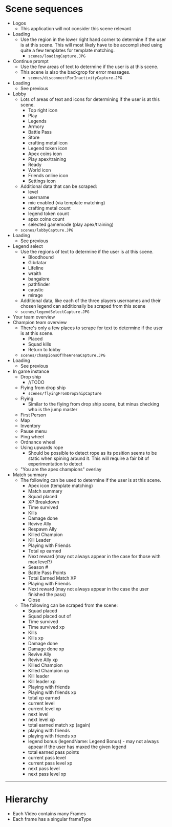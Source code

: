 # Scene sequences

- Logos
    - This application will not consider this scene relevant
- Loading
    - Use the region in the lower right hand corner to determine if the user is at this scene. This will most likely have to be accomplished using quite a few templates for template matching.
        - `scenes/loadingCapture.JPG`
- Continue prompt
    - Use the few areas of text to determine if the user is at this scene.
    - This scene is also the backgrop for error messages.
        - `scenes/disconnectForInactivityCapture.JPG`
- Loading
    - See previous
- Lobby
    - Lots of areas of text and icons for determining if the user is at this scene.
        - Top right icon
        - Play
        - Legends
        - Armory
        - Battle Pass
        - Store
        - crafting metal icon
        - Legend token icon
        - Apex coins icon
        - Play apex/training
        - Ready
        - World icon
        - Friends online icon
        - Settings icon
    - Additional data that can be scraped:
        - level
        - username
        - mic enabled (via template matching)
        - crafting metal count
        - legend token count
        - apex coins count
        - selected gamemode (play apex/training)
    - `scenes/lobbyCapture.JPG`
- Loading
    - See previous
- Legend select
    - Use the regions of text to determine if the user is at this scene.
        - Bloodhound
        - Gibrlatar
        - Lifeline
        - wraith
        - bangalore
        - pathfinder
        - caustic
        - mirage
    - Additional data, like each of the three players usernames and their chosen legend can additionally be scraped from this scene
    - `scenes/legendSelectCapture.JPG`
- Your team overview
- Champion team overview
    - There's only a few places to scrape for text to determine if the user is at this scene.
        - Placed
        - Squad kills
        - Return to lobby
    - `scenes/championsOfTheArenaCapture.JPG`
- Loading
    - See previous
- In game instance
    - Drop ship
        - //TODO
    - Flying from drop ship
        - `scenes/flyingFromDropShipCapture`
    - Flying
        - Similar to the flying from drop ship scene, but minus checking who is the jump master
    - First Person
    - Map
    - Inventory
    - Pause menu
    - Ping wheel
    - Ordnance wheel
    - Using upwards rope
        - Should be possible to detect rope as its position seems to be static when spining around it. This will require a fair bit of experimentation to detect
    - "You are the apex champions" overlay
- Match summary
    - The following can be used to determine if the user is at this scene.
        - Apex icon (template matching)
        - Match summary
        - Squad placed
        - XP Breakdown
        - Time survived
        - Kills
        - Damage done
        - Revive Ally
        - Respawn Ally
        - Killed Champion
        - Kill Leader
        - Playing with Friends
        - Total xp earned
        - Next reward (may not always appear in the case for those with max level?)
        - Season #
        - Battle Pass Points
        - Total Earned Match XP
        - Playing with Friends
        - Next reward (may not always appear in the case the user finished the pass)
        - Close
    - The following can be scraped from the scene:
        - Squad placed
        - Squad placed out of
        - Time survived
        - Time survived xp
        - Kills
        - Kills xp
        - Damage done
        - Damage done xp
        - Revive Ally
        - Revive Ally xp
        - Killed Champion
        - Killed Champion xp
        - Kill leader
        - Kill leader xp
        - Playing with friends
        - Playing with friends xp
        - total xp earned
        - current level
        - current level xp
        - next level
        - next level xp
        - total earned match xp (again)
        - playing with friends
        - playing with friends xp
        - legend bonus (legendName: Legend Bonus) - may not always appear if the user has maxed the given legend
        - total earned pass points
        - current pass level
        - current pass level xp
        - next pass level
        - next pass level xp

---

# Hierarchy

- Each Video contains many Frames
- Each frame has a singular frameType
